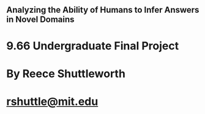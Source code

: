 ## Analyzing the Ability of Humans to Infer Answers in Novel Domains
# 9.66 Undergraduate Final Project
# By Reece Shuttleworth
# rshuttle@mit.edu
